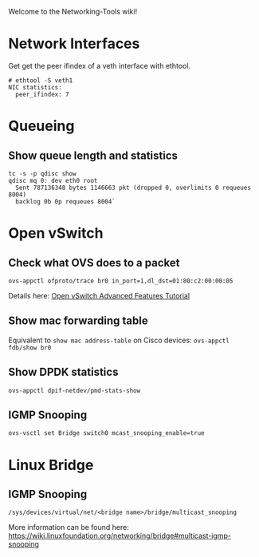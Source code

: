 Welcome to the Networking-Tools wiki!

# Network Interfaces 

Get get the peer ifindex of a veth interface with ethtool.

    # ethtool -S veth1
    NIC statistics:
      peer_ifindex: 7


# Queueing

## Show queue length and statistics

    tc -s -p qdisc show
    qdisc mq 0: dev eth0 root 
      Sent 787136348 bytes 1146663 pkt (dropped 0, overlimits 0 requeues 8004) 
      backlog 0b 0p requeues 8004`

# Open vSwitch

## Check what OVS does to a packet

`ovs-appctl ofproto/trace br0 in_port=1,dl_dst=01:80:c2:00:00:05`

Details here: [Open vSwitch Advanced Features Tutorial](http://git.openvswitch.org/cgi-bin/gitweb.cgi?p=openvswitch;a=blob_plain;f=tutorial/Tutorial;hb=HEAD)

## Show mac forwarding table

Equivalent to `show mac address-table` on Cisco devices:
`ovs-appctl fdb/show br0`

## Show DPDK statistics

`ovs-appctl dpif-netdev/pmd-stats-show`

## IGMP Snooping

`ovs-vsctl set Bridge switch0 mcast_snooping_enable=true`

# Linux Bridge

## IGMP Snooping

`/sys/devices/virtual/net/<bridge name>/bridge/multicast_snooping`


More information can be found here: https://wiki.linuxfoundation.org/networking/bridge#multicast-igmp-snooping
